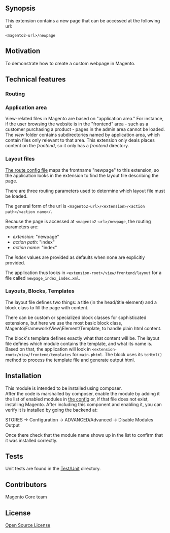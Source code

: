 ## Synopsis

This extension contains a new page that can be accessed at the following url:

`<magento2-url>/newpage`

## Motivation

To demonstrate how to create a custom webpage in Magento.

## Technical features

### Routing

### Application area

View-related files in Magento are based on "application area." For instance, if the user browsing the website is in the 
"frontend" area - such as a customer purchasing a product - pages in the admin area cannot be loaded. The _view_ folder
contains subdirectories named by application area, which contain files only relevant to that area. This extension only
deals places content on the _frontend_, so it only has a _frontend_ directory.

### Layout files

[The route config file](etc/frontend/routes.xml) maps the frontname "newpage" to this extension, so the application 
looks in the extension to find the layout file describing the page.
 
There are three routing parameters used to determine which layout file must be loaded. 
 
The general form of the url is `<magento2-url>/<extension>/<action path>/<action name>/`.

Because the page is accessed at `<magento2-url>/newpage`, the routing parameters are:
  - _extension_: "newpage"
  - _action path_: "index"
  - _action name_: "index"
  
The _index_ values are provided as defaults when none are explicitly provided.

The application thus looks in `<extension-root>/view/frontend/layout` for a file called `newpage_index_index.xml`.

### Layouts, Blocks, Templates

The layout file defines two things: a title (in the head/title element) and a block class to fill the page with content.

There can be custom or specialized block classes for sophisticated extensions, but here we use the most basic block 
class, Magento\Framework\View\Element\Template, to handle plain html content.
 
The block's template defines exactly what that content will be. The layout file defines which module contains the 
template, and what its name is. Based on that, the application will look in `<extension-root>/view/frontend/templates` 
for `main.phtml`. The block uses its <code>toHtml()</code> method to process the template file and generate output html.

## Installation

This module is intended to be installed using composer.  
After the code is marshalled by composer, enable the module by adding it the list of enabled modules in [the config](app/etc/config.php) or, if that file does not exist, installing Magento.
After including this component and enabling it, you can verify it is installed by going the backend at:

STORES -> Configuration -> ADVANCED/Advanced ->  Disable Modules Output

Once there check that the module name shows up in the list to confirm that it was installed correctly.

## Tests

Unit tests are found in the [Test/Unit](Test/Unit) directory.

## Contributors

Magento Core team

## License

[Open Source License](LICENSE.txt)

